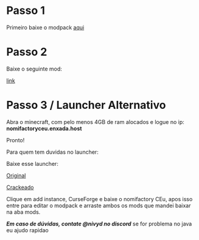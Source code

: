 # Passo 1

Primeiro baixe o modpack [aqui](https://www.curseforge.com/minecraft/modpacks/nomi-ceu)

# Passo 2

Baixe o seguinte mod:

[link](https://www.curseforge.com/minecraft/mc-mods/simple-voice-chat/download/5907337)

# Passo 3 / Launcher Alternativo

Abra o minecraft, com pelo menos 4GB de ram alocados e logue no ip:
**nomifactoryceu.enxada.host**

Pronto!

Para quem tem duvidas no launcher:

Baixe esse launcher: 

[Original](https://prismlauncher.org/download/)


[Crackeado](https://github.com/Diegiwg/PrismLauncher-Cracked/releases/download/9.0/PrismLauncher-Windows-MSVC-Setup-9.0.exe)

Clique em add instance, CurseForge e baixe o nomifactory CEu, apos isso entre para editar o modpack e arraste ambos os mods que mandei baixar na aba mods.

***Em caso de dúvidas, contate @nivyd no discord***
se for problema no java eu ajudo rapidao


